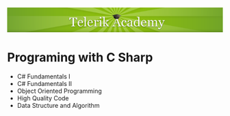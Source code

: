 <p align="center"><a href="http://academy.telerik.com/">
<img src="https://raw.githubusercontent.com/velialarm/TelerikAcademy/master/telerik-academy.png" /></a></p>

# Programing with C Sharp
- C# Fundamentals I
- C# Fundamentals II
- Object Oriented Programming
- High Quality Code
- Data Structure and Аlgorithm
